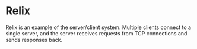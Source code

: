 # Relix

Relix is an example of the server/client system. Multiple clients connect to a single server,
and the server receives requests from TCP connections and sends responses back.

